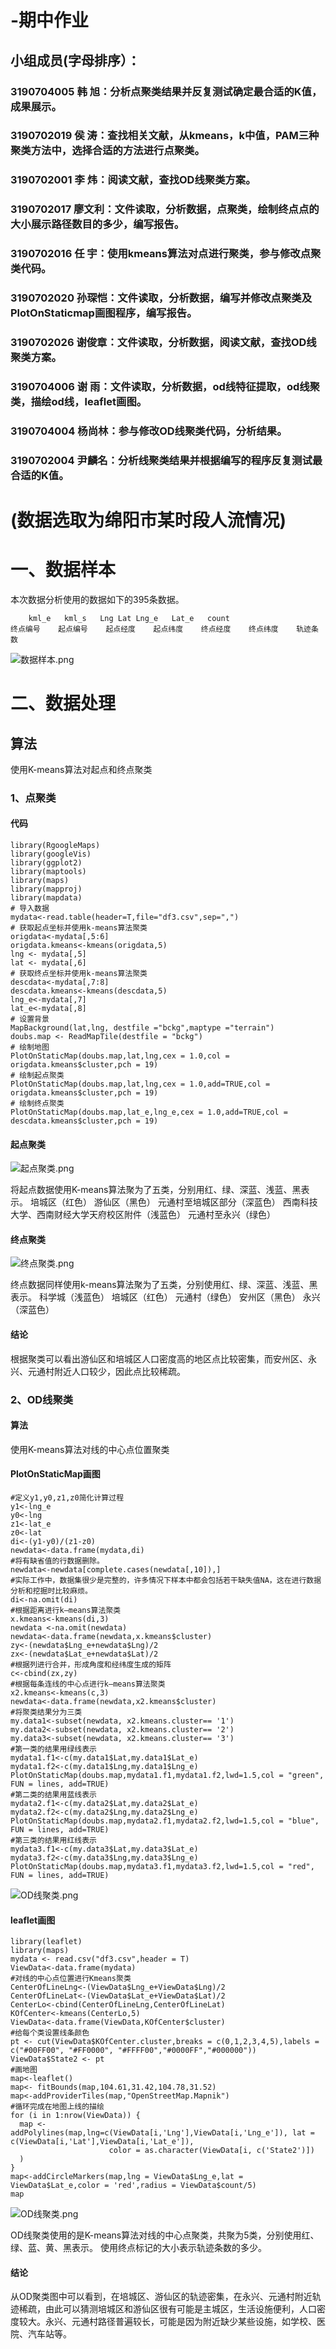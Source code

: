 -期中作业
=========
小组成员(字母排序）：
---
### 3190704005 韩  旭：分析点聚类结果并反复测试确定最合适的K值，成果展示。
### 3190702019 侯  涛：查找相关文献，从kmeans，k中值，PAM三种聚类方法中，选择合适的方法进行点聚类。
### 3190702001 李  炜：阅读文献，查找OD线聚类方案。
### 3190702017 廖文利：文件读取，分析数据，点聚类，绘制终点点的大小展示路径数目的多少，编写报告。
### 3190702016 任  宇：使用kmeans算法对点进行聚类，参与修改点聚类代码。
### 3190702020 孙琛恺：文件读取，分析数据，编写并修改点聚类及PlotOnStaticmap画图程序，编写报告。
### 3190702026 谢俊章：文件读取，分析数据，阅读文献，查找OD线聚类方案。
### 3190704006 谢  雨：文件读取，分析数据，od线特征提取，od线聚类，描绘od线，leaflet画图。
### 3190704004 杨尚林：参与修改OD线聚类代码，分析结果。
### 3190702004 尹麟名：分析线聚类结果并根据编写的程序反复测试最合适的K值。
# (数据选取为绵阳市某时段人流情况)
# 一、数据样本
本次数据分析使用的数据如下的395条数据。
```
    kml_e	kml_s	Lng	Lat	Lng_e	Lat_e	count
终点编号	起点编号	起点经度	起点纬度	终点经度	终点纬度	轨迹条数
```
![数据样本.png](https://github.com/shengunxiansen/Test/raw/master/数据样本.png)
# 二、数据处理
## 算法
使用K-means算法对起点和终点聚类
### 1、点聚类
#### 代码
```
library(RgoogleMaps)
library(googleVis)
library(ggplot2)
library(maptools)
library(maps)
library(mapproj)
library(mapdata)
# 导入数据
mydata<-read.table(header=T,file="df3.csv",sep=",")
# 获取起点坐标并使用k-means算法聚类
origdata<-mydata[,5:6]
origdata.kmeans<-kmeans(origdata,5)
lng <- mydata[,5]
lat <- mydata[,6]
# 获取终点坐标并使用k-means算法聚类
descdata<-mydata[,7:8]
descdata.kmeans<-kmeans(descdata,5)
lng_e<-mydata[,7]
lat_e<-mydata[,8]
# 设置背景
MapBackground(lat,lng, destfile ="bckg",maptype ="terrain")
doubs.map <- ReadMapTile(destfile = "bckg")
# 绘制地图
PlotOnStaticMap(doubs.map,lat,lng,cex = 1.0,col = origdata.kmeans$cluster,pch = 19)
# 绘制起点聚类
PlotOnStaticMap(doubs.map,lat,lng,cex = 1.0,add=TRUE,col = origdata.kmeans$cluster,pch = 19)
# 绘制终点聚类
PlotOnStaticMap(doubs.map,lat_e,lng_e,cex = 1.0,add=TRUE,col = descdata.kmeans$cluster,pch = 19)
```
#### 起点聚类

![起点聚类.png](https://github.com/DavidJunL/SJWJQZZY/blob/master/第十组/起点聚类.png)

将起点数据使用K-means算法聚为了五类，分别用红、绿、深蓝、浅蓝、黑表示。
培城区（红色）
游仙区（黑色）
元通村至培城区部分（深蓝色）
西南科技大学、西南财经大学天府校区附件（浅蓝色）
元通村至永兴（绿色）

#### 终点聚类
![终点聚类.png](https://github.com/DavidJunL/SJWJQZZY/blob/master/第十组/终点聚类.png)

终点数据同样使用k-means算法聚为了五类，分别使用红、绿、深蓝、浅蓝、黑表示。
科学城（浅蓝色）
培城区（红色）
元通村（绿色）
安州区（黑色）
永兴（深蓝色）

#### 结论

根据聚类可以看出游仙区和培城区人口密度高的地区点比较密集，而安州区、永兴、元通村附近人口较少，因此点比较稀疏。

### 2、OD线聚类
#### 算法
使用K-means算法对线的中心点位置聚类

#### PlotOnStaticMap画图
```
#定义y1,y0,z1,z0简化计算过程
y1<-lng_e
y0<-lng
z1<-lat_e
z0<-lat
di<-(y1-y0)/(z1-z0)
newdata<-data.frame(mydata,di)
#将有缺省值的行数据删除。
newdata<-newdata[complete.cases(newdata[,10]),]
#实际工作中，数据集很少是完整的，许多情况下样本中都会包括若干缺失值NA，这在进行数据分析和挖掘时比较麻烦。
di<-na.omit(di) 
#根据距离进行k—means算法聚类
x.kmeans<-kmeans(di,3)
newdata <-na.omit(newdata)
newdata<-data.frame(newdata,x.kmeans$cluster)
zy<-(newdata$Lng_e+newdata$Lng)/2
zx<-(newdata$Lat_e+newdata$Lat)/2
#根据列进行合并，形成角度和经纬度生成的矩阵
c<-cbind(zx,zy)
#根据每条连线的中心点进行k—means算法聚类
x2.kmeans<-kmeans(c,3)
newdata<-data.frame(newdata,x2.kmeans$cluster)
#将聚类结果分为三类
my.data1<-subset(newdata, x2.kmeans.cluster== '1')
my.data2<-subset(newdata, x2.kmeans.cluster== '2')
my.data3<-subset(newdata, x2.kmeans.cluster== '3')
#第一类的结果用绿线表示
mydata1.f1<-c(my.data1$Lat,my.data1$Lat_e)
mydata1.f2<-c(my.data1$Lng,my.data1$Lng_e)
PlotOnStaticMap(doubs.map,mydata1.f1,mydata1.f2,lwd=1.5,col = "green", FUN = lines, add=TRUE)
#第二类的结果用蓝线表示
mydata2.f1<-c(my.data2$Lat,my.data2$Lat_e)
mydata2.f2<-c(my.data2$Lng,my.data2$Lng_e)
PlotOnStaticMap(doubs.map,mydata2.f1,mydata2.f2,lwd=1.5,col = "blue", FUN = lines, add=TRUE)
#第三类的结果用红线表示
mydata3.f1<-c(my.data3$Lat,my.data3$Lat_e)
mydata3.f2<-c(my.data3$Lng,my.data3$Lng_e)
PlotOnStaticMap(doubs.map,mydata3.f1,mydata3.f2,lwd=1.5,col = "red", FUN = lines, add=TRUE)
```

![OD线聚类.png](https://github.com/DavidJunL/SJWJQZZY/blob/master/第十组/OD线聚类2.png)

#### leaflet画图
```
library(leaflet)
library(maps)
mydata <- read.csv("df3.csv",header = T)
ViewData<-data.frame(mydata)
#对线的中心点位置进行Kmeans聚类
CenterOfLineLng<-(ViewData$Lng_e+ViewData$Lng)/2
CenterOfLineLat<-(ViewData$Lat_e+ViewData$Lat)/2
CenterLo<-cbind(CenterOfLineLng,CenterOfLineLat)
KOfCenter<-kmeans(CenterLo,5)
ViewData<-data.frame(ViewData,KOfCenter$cluster)
#给每个类设置线条颜色
pt <- cut(ViewData$KOfCenter.cluster,breaks = c(0,1,2,3,4,5),labels = c("#00FF00", "#FF0000", "#FFFF00","#0000FF","#000000"))
ViewData$State2 <- pt
#画地图
map<-leaflet()
map<- fitBounds(map,104.61,31.42,104.78,31.52)
map<-addProviderTiles(map,"OpenStreetMap.Mapnik")
#循环完成在地图上线的描绘
for (i in 1:nrow(ViewData)) {
  map <- addPolylines(map,lng=c(ViewData[i,'Lng'],ViewData[i,'Lng_e']), lat = c(ViewData[i,'Lat'],ViewData[i,'Lat_e']), 
                      color = as.character(ViewData[i, c('State2')])
  )
}
map<-addCircleMarkers(map,lng = ViewData$Lng_e,lat = ViewData$Lat_e,color = 'red',radius = ViewData$count/5)
map
```
![OD线聚类.png](https://github.com/DavidJunL/SJWJQZZY/blob/master/第十组/OD线聚类.png)

OD线聚类使用的是K-means算法对线的中心点聚类，共聚为5类，分别使用红、绿、蓝、黄、黑表示。
使用终点标记的大小表示轨迹条数的多少。

#### 结论

从OD聚类图中可以看到，在培城区、游仙区的轨迹密集，在永兴、元通村附近轨迹稀疏，由此可以猜测培城区和游仙区很有可能是主城区，生活设施便利，人口密度较大。永兴、元通村路径普遍较长，可能是因为附近缺少某些设施，如学校、医院、汽车站等。
